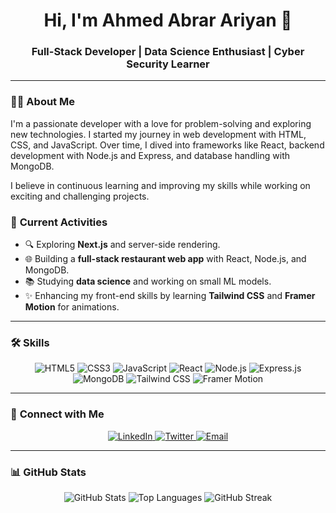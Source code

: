 <h1 align="center">Hi, I'm Ahmed Abrar Ariyan 👋</h1>
<h3 align="center">Full-Stack Developer | Data Science Enthusiast | Cyber Security Learner</h3>

---

### 👨‍💻 **About Me**
I'm a passionate developer with a love for problem-solving and exploring new technologies. I started my journey in web development with HTML, CSS, and JavaScript. Over time, I dived into frameworks like React, backend development with Node.js and Express, and database handling with MongoDB.

I believe in continuous learning and improving my skills while working on exciting and challenging projects.

### 🚀 **Current Activities**
- 🔍 Exploring **Next.js** and server-side rendering.
- 🌐 Building a **full-stack restaurant web app** with React, Node.js, and MongoDB.
- 📚 Studying **data science** and working on small ML models.
- ✨ Enhancing my front-end skills by learning **Tailwind CSS** and **Framer Motion** for animations.

---

### 🛠️ **Skills**
<p align="center">
  <img src="https://img.shields.io/badge/HTML5-E34F26?style=for-the-badge&logo=html5&logoColor=white" alt="HTML5" />
  <img src="https://img.shields.io/badge/CSS3-1572B6?style=for-the-badge&logo=css3&logoColor=white" alt="CSS3" />
  <img src="https://img.shields.io/badge/JavaScript-F7DF1E?style=for-the-badge&logo=javascript&logoColor=black" alt="JavaScript" />
  <img src="https://img.shields.io/badge/React-61DAFB?style=for-the-badge&logo=react&logoColor=black" alt="React" />
  <img src="https://img.shields.io/badge/Node.js-339933?style=for-the-badge&logo=node.js&logoColor=white" alt="Node.js" />
  <img src="https://img.shields.io/badge/Express.js-000000?style=for-the-badge&logo=express&logoColor=white" alt="Express.js" />
  <img src="https://img.shields.io/badge/MongoDB-47A248?style=for-the-badge&logo=mongodb&logoColor=white" alt="MongoDB" />
  <img src="https://img.shields.io/badge/Tailwind_CSS-38B2AC?style=for-the-badge&logo=tailwind-css&logoColor=white" alt="Tailwind CSS" />
  <img src="https://img.shields.io/badge/Framer_Motion-0055FF?style=for-the-badge&logo=framer&logoColor=white" alt="Framer Motion" />
</p>

---

### 🔗 **Connect with Me**
<p align="center">
  <a href="https://www.linkedin.com/in/ahmed-abrar-ariyan/" target="_blank">
    <img src="https://img.shields.io/badge/LinkedIn-0A66C2?style=for-the-badge&logo=linkedin&logoColor=white" alt="LinkedIn" />
  </a>
  <a href="https://x.com/AhmedAbrarAriy1/" target="_blank">
    <img src="https://img.shields.io/badge/Twitter-1DA1F2?style=for-the-badge&logo=twitter&logoColor=white" alt="Twitter" />
  </a>
  <a href="mailto:ahmedabrararian@gmail.com">
    <img src="https://img.shields.io/badge/Email-D14836?style=for-the-badge&logo=gmail&logoColor=white" alt="Email" />
  </a>
</p>

---

### 📊 **GitHub Stats**
<p align="center">
  <img src="https://github-readme-stats.vercel.app/api?username=itihash-oboshonno&show_icons=true&theme=radical" alt="GitHub Stats" />
  <img src="https://github-readme-stats.vercel.app/api/top-langs/?username=itihash-oboshonno&layout=compact&theme=radical" alt="Top Languages" />
  <img src="https://github-readme-streak-stats.herokuapp.com/?user=itihash-oboshonno&theme=radical" alt="GitHub Streak" />
</p>
